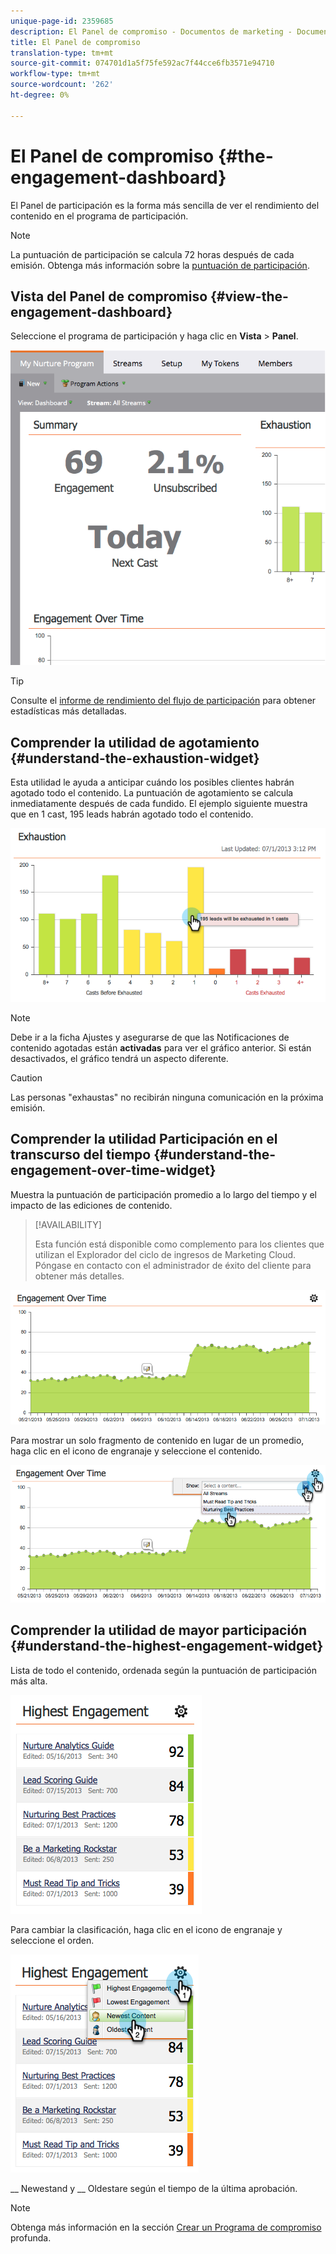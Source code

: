 ```yaml
---
unique-page-id: 2359685
description: El Panel de compromiso - Documentos de marketing - Documentación del producto
title: El Panel de compromiso
translation-type: tm+mt
source-git-commit: 074701d1a5f75fe592ac7f44cce6fb3571e94710
workflow-type: tm+mt
source-wordcount: '262'
ht-degree: 0%

---
```



# El Panel de compromiso {#the-engagement-dashboard}

El Panel de participación es la forma más sencilla de ver el rendimiento del contenido en el programa de participación.

>[!NOTE]
>
>La puntuación de participación se calcula 72 horas después de cada emisión. Obtenga más información sobre la [puntuación de participación](/help/marketo/product-docs/email-marketing/drip-nurturing/reports-and-notifications/understanding-the-engagement-score.md).

## Vista del Panel de compromiso {#view-the-engagement-dashboard}

Seleccione el programa de participación y haga clic en **Vista** > **Panel**.

![](assets/image2014-9-15-16-3a42-3a41.png)

>[!TIP]
>
>Consulte el [informe de rendimiento del flujo de participación](/help/marketo/product-docs/email-marketing/drip-nurturing/reports-and-notifications/engagement-stream-performance-report.md) para obtener estadísticas más detalladas.

## Comprender la utilidad de agotamiento {#understand-the-exhaustion-widget}

Esta utilidad le ayuda a anticipar cuándo los posibles clientes habrán agotado todo el contenido. La puntuación de agotamiento se calcula inmediatamente después de cada fundido. El ejemplo siguiente muestra que en 1 cast, 195 leads habrán agotado todo el contenido.

![](assets/image2014-9-15-16-3a45-3a10.png)

>[!NOTE]
>
>Debe ir a la ficha Ajustes y asegurarse de que las Notificaciones de contenido agotadas están **activadas** para ver el gráfico anterior. Si están desactivados, el gráfico tendrá un aspecto diferente.

>[!CAUTION]
>
>Las personas &quot;exhaustas&quot; no recibirán ninguna comunicación en la próxima emisión.

## Comprender la utilidad Participación en el transcurso del tiempo {#understand-the-engagement-over-time-widget}

Muestra la puntuación de participación promedio a lo largo del tiempo y el impacto de las ediciones de contenido.

>[!AVAILABILITY]
>
>Esta función está disponible como complemento para los clientes que utilizan el Explorador del ciclo de ingresos de Marketing Cloud. Póngase en contacto con el administrador de éxito del cliente para obtener más detalles.

![](assets/image2014-9-15-16-3a45-3a50.png)

Para mostrar un solo fragmento de contenido en lugar de un promedio, haga clic en el icono de engranaje y seleccione el contenido.

![](assets/image2014-9-15-16-3a46-3a45.png)

## Comprender la utilidad de mayor participación {#understand-the-highest-engagement-widget}

Lista de todo el contenido, ordenada según la puntuación de participación más alta.

![](assets/image2014-9-15-16-3a46-3a54.png)

Para cambiar la clasificación, haga clic en el icono de engranaje y seleccione el orden.

![](assets/image2014-9-15-16-3a46-3a58.png)

__ Newestand y  __ Oldestare según el tiempo de la última aprobación.

>[!NOTE]
>
>Obtenga más información en la sección [Crear un Programa de compromiso](/help/marketo/product-docs/email-marketing/drip-nurturing/creating-an-engagement-program/create-an-engagement-program.md) profunda.
